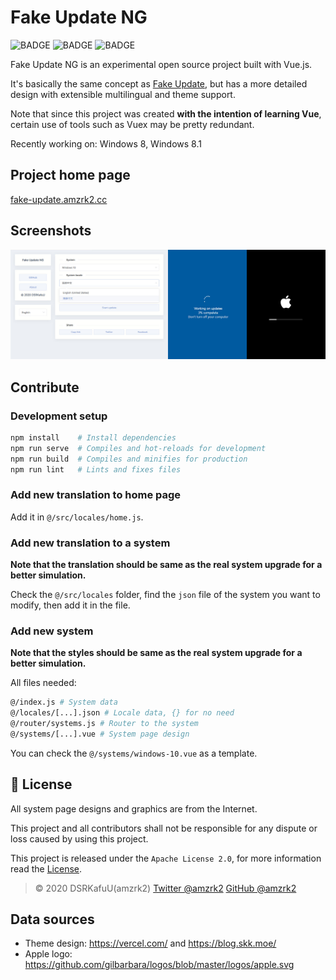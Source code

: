 # Fake Update NG

![BADGE](https://img.shields.io/github/workflow/status/amzrk2/fake-update-ng/build?style=flat-square) ![BADGE](https://img.shields.io/github/languages/top/amzrk2/fake-update-ng?style=flat-square) ![BADGE](https://img.shields.io/github/license/amzrk2/fake-update-ng?style=flat-square)

Fake Update NG is an experimental open source project built with Vue.js.

It's basically the same concept as [Fake Update](https://fakeupdate.net/), but has a more detailed design with extensible multilingual and theme support.

Note that since this project was created **with the intention of learning Vue**, certain use of tools such as Vuex may be pretty redundant.

Recently working on: Windows 8, Windows 8.1

## Project home page

[fake-update.amzrk2.cc](https://fake-update.amzrk2.cc/)

## Screenshots

![Screenshots](./screenshots.jpg)

## Contribute

### Development setup

```bash
npm install    # Install dependencies
npm run serve  # Compiles and hot-reloads for development
npm run build  # Compiles and minifies for production
npm run lint   # Lints and fixes files
```

### Add new translation to home page

Add it in `@/src/locales/home.js`.

### Add new translation to a system

**Note that the translation should be same as the real system upgrade for a better simulation.**

Check the `@/src/locales` folder, find the `json` file of the system you want to modify, then add it in the file.

### Add new system

**Note that the styles should be same as the real system upgrade for a better simulation.**

All files needed:

```bash
@/index.js # System data
@/locales/[...].json # Locale data, {} for no need
@/router/systems.js # Router to the system
@/systems/[...].vue # System page design
```

You can check the `@/systems/windows-10.vue` as a template.

## 📝 License

All system page designs and graphics are from the Internet.

This project and all contributors shall not be responsible for any dispute or loss caused by using this project.

This project is released under the `Apache License 2.0`, for more information read the [License](https://github.com/amzrk2/hugo-theme-fuji/blob/master/LICENSE).

> © 2020 DSRKafuU(amzrk2) [Twitter @amzrk2](https://twitter.com/amzrk2) [GitHub @amzrk2](https://github.com/amzrk2)

## Data sources

- Theme design: <https://vercel.com/> and <https://blog.skk.moe/>
- Apple logo: <https://github.com/gilbarbara/logos/blob/master/logos/apple.svg>
